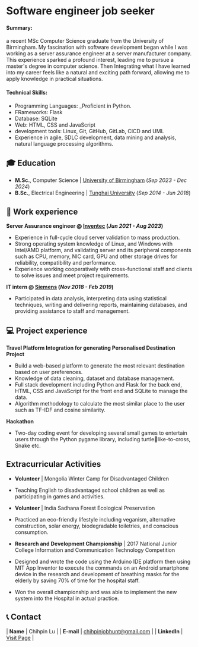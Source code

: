 # Software engineer job seeker

#### Summary: 
a recent MSc Computer Science graduate from the University of Birmingham. My fascination with software development began while I was working as a server assurance engineer at a server manufacturer company. This experience sparked a profound interest, leading me to pursue a master's degree in computer science. Then Integrating what I have learned into my career feels like a natural and exciting path forward, allowing me to apply knowledge in practical situations.

#### Technical Skills:

- Programming Languages: _Proficient in Python.
- FRameworks: Flask
- Database: SQLite
- Web: HTML, CSS and JavaScript
- development tools: Linux, Git, GitHub, GitLab, CICD and UML
- Experience in agile, SDLC development, data mining and analysis, natural language processing algorithms.
  
## 🎓 Education		  		
- **M.Sc.**, Computer Science	| <a href="https://www.birmingham.ac.uk/" target="_blank">University of Birmingham</a> (_Sep 2023 - Dec 2024_)	 			        		
- **B.Sc.**, Electrical Engineering | <a href="https://eng.thu.edu.tw/" target="_blank">Tunghai University</a> (_Sep 2014 - Jun 2018_)

## 💼 Work experience 
**Server Assurance engineer @ <a href="https://www.inventec.com/en" target="_blank">Inventec</a> (_Jun 2021 - Aug 2023_)**
- Experience in full-cycle cloud server validation to mass production.
- Strong operating system knowledge of Linux, and Windows with Intel/AMD platform, and validating server and its peripheral components such as CPU, memory, NIC card, GPU and other storage drives for reliability, compatibility and performance. 
- Experience working cooperatively with cross-functional staff and clients to solve issues and meet project requirements.<br>

**IT intern @ <a href="https://www.siemens.com/global/en" target="_blank">Siemens</a> (_Nov 2018 - Feb 2019_)**
- Participated in data analysis, interpreting data using statistical techniques, writing and delivering reports, maintaining databases, and providing assistance to staff and management.

## 💻 Project experience 

**Travel Platform Integration for generating Personalised Destination Project**
- Build a web-based platform to generate the most relevant destination based on user preferences.
- Knowledge of data cleaning, dataset and database management.
- Full stack development including Python and Flask for the back end, HTML, CSS and JavaScript for the front end and SQLite to manage the data.
- Algorithm methodology to calculate the most similar place to the user such as TF-IDF and cosine similarity.

**Hackathon**
- Two-day coding event for developing several small games to entertain users through the Python pygame library, including turtlelike-to-cross, Snake etc.

##  Extracurricular Activities
- **Volunteer** | Mongolia Winter Camp for Disadvantaged Children
- Teaching English to disadvantaged school children as well as participating in games and activities.

- **Volunteer** | India Sadhana Forest Ecological Preservation
- Practiced an eco-friendly lifestyle including veganism, alternative construction, solar energy, biodegradable toiletries, and conscious consumption.

- **Research and Development Championship** | 2017 National Junior College Information and Communication Technology Competition
- Designed and wrote the code using the Arduino IDE platform then using MIT App Inventor to execute the commands on an 
Android smartphone device in the research and development of breathing masks for the elderly by saving 70% of time for 
the hospital staff.
- Won the overall championship and was able to implement the new system into the Hospital in actual practice.

## 📞 Contact

| **Name**     | Chihpin Lu | 
| **E-mail**   | chihpinjobhunt@gmail.com | 
| **LinkedIn** | <a href="https://www.linkedin.com/in/chihpin-lu-093aa2193/" target="_blank">Visit Page</a> | 
